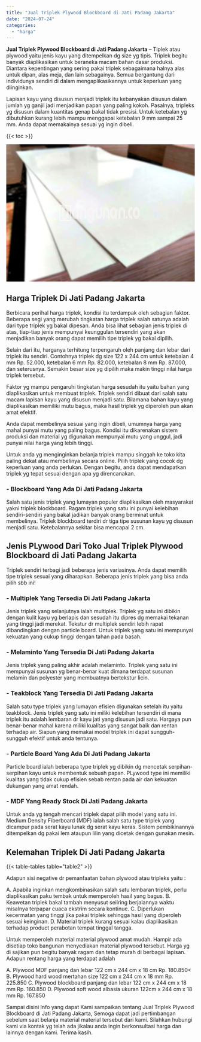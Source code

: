 ```yaml
---
title: "Jual Triplek Plywood Blockboard di Jati Padang Jakarta"
date: "2024-07-24"
categories: 
  - "harga"
---
```


**Jual Triplek Plywood Blockboard di Jati Padang Jakarta** – Tiplek atau plywood yaitu jenis kayu yang ditempelkan dg size yg tipis. Triplek begitu banyak diaplikasikan untuk beraneka macam bahan dasar produksi. Diantara kepentingan yang sering pakai triplek sebagaimana halnya alas untuk dipan, alas meja, dan lain sebagainya. Semua bergantung dari individunya sendiri di dalam mengaplikasikannya untuk keperluan yang diinginkan.

Lapisan kayu yang disusun menjadi triplek itu kebanyakan disusun dalam jumlah yg ganjil jadi menjadikan papan yang paling kokoh. Pasalnya, tripleks yg disusun dalam kuantitas genap bakal tidak presisi. Untuk ketebalan yg dibutuhkan kurang lebih mampu menggapai ketebalan 9 mm sampai 25 mm. Anda dapat memakainya sesuai yg ingin dibeli.

{{< toc >}}

![Jual Triplek Plywood Blockboard di Jati Padang Jakarta](/images/jual-triplek-murah-43.png)

## Harga Triplek Di Jati Padang Jakarta

Berbicara perihal harga triplek, kondisi itu terdampak oleh sebagian faktor. Beberapa segi yang merubah tingkatan harga triplek salah satunya adalah dari type triplek yg bakal dipesan. Anda bisa lihat sebagian jenis triplek di atas, tiap-tiap jenis mempunyai keunggulan tersendiri yang akan menjadikan banyak orang dapat memilih tipe triplek yg bakal dipilih.

Selain dari itu, harganya terhitung terpengaruh oleh panjang dan lebar dari triplek itu sendiri. Contohnya triplek dg size 122 x 244 cm untuk ketebalan 4 mm Rp. 52.000, ketebalan 6 mm Rp. 82.000, ketebalan 8 mm Rp. 87.000, dan seterusnya. Semakin besar size yg dipilih maka makin tinggi nilai harga triplek tersebut.

Faktor yg mampu pengaruhi tingkatan harga sesudah itu yaitu bahan yang diaplikasikan untuk membuat triplek. Triplek sendiri dibuat dari salah satu macam lapisan kayu yang disusun menjadi satu. Bilamana bahan kayu yang diaplikasikan memiliki mutu bagus, maka hasil triplek yg diperoleh pun akan amat efektif.

Anda dapat membelinya sesuai yang ingin dibeli, umumnya harga yang mahal punyai mutu yang paling bagus. Kondisi itu dikarenakan sistem produksi dan material yg digunakan mempunyai mutu yang unggul, jadi punyai nilai harga yang lebih tinggi.

Untuk anda yg menginginkan belanja triplek mampu singgah ke toko kita paling dekat atau membelinya secara online. Pilih triplek yang cocok dg keperluan yang anda perlukan. Dengan begitu, anda dapat mendapatkan triplek yg tepat sesuai dengan apa yg direncanakan.

### \- Blockboard Yang Ada Di Jati Padang Jakarta

Salah satu jenis triplek yang lumayan populer diaplikasikan oleh masyarakat yakni triplek blockboard. Ragam triplek yang satu ini punyai kelebihan sendiri-sendiri yang bakal jadikan banyak orang berminat untuk membelinya. Triplek blockboard terdiri dr tiga tipe susunan kayu yg disusun menjadi satu. Ketebalannya sekitar bisa mencapai 2 cm.

## Jenis PLywood Dari Toko Jual Triplek Plywood Blockboard di Jati Padang Jakarta

Triplek sendiri terbagi jadi beberapa jenis variasinya. Anda dapat memilih tipe triplek sesuai yang diharapkan. Beberapa jenis triplek yang bisa anda pilih sbb ini!

### \- Multiplek Yang Tersedia Di Jati Padang Jakarta

Jenis triplek yang selanjutnya ialah multiplek. Triplek yg satu ini dibikin dengan kulit kayu yg berlapis dan sesudah itu dipres dg memakai tekanan yang tinggi jadi merekat. Tekstur dr multiplek sendiri lebih rapat dibandingkan dengan particle board. Untuk triplek yang satu ini mempunyai kekuatan yang cukup tinggi dengan tahan pada basah.

### \- Melaminto Yang Tersedia Di Jati Padang Jakarta

Jenis triplek yang paling akhir adalah melaminto. Triplek yang satu ini mempunyai susunan yg benar-benar kuat dimana terdapat susunan melamin dan polyester yang membuatnya bertekstur licin.

### \- Teakblock Yang Tersedia Di Jati Padang Jakarta

Salah satu type triplek yang lumayan efisien digunakan setelah itu yaitu teakblock. Jenis triplek yang satu ini miliki kelebihan tersendiri di mana triplek itu adalah lembaran dr kayu jati yang disusun jadi satu. Hargaya pun benar-benar mahal karena miliki kualitas yang sangat baik dan rentan terhadap air. Siapun yang memakai model triplek ini dapat sungguh-sungguh efektif untuk anda tentunya.

### \- Particle Board Yang Ada Di Jati Padang Jakarta

Particle board ialah beberapa type triplek yg dibikin dg mencetak serpihan-serpihan kayu untuk membentuk sebuah papan. PLywood type ini memiliki kualitas yang tidak cukup efisien sebab rentan pada air dan kekuatan dukungan yang amat rendah.

### \- MDF Yang Ready Stock Di Jati Padang Jakarta

Untuk anda yg tengah mencari triplek dapat pilih model yang satu ini. Medium Density Fiberboard (MDF) ialah salah satu type triplek yang dicampur pada serat kayu lunak dg serat kayu keras. Sistem pembikinannya ditempelkan dg pakai lem ataupun lilin yang dicetak dengan gunakan mesin.

## Kelemahan Triplek Di Jati Padang Jakarta

{{< table-tables table="table2" >}}

Adapun sisi negative dr pemanfaatan bahan plywood atau tripleks yaitu :

A. Apabila inginkan mengkombinasikan salah satu lembaran triplek, perlu diaplikasikan paku tembak untuk memperoleh hasil yang bagus. B. Keawetan triplek bakal tambah menyusut seiiring berjalannya waktu misalnya terpapar cuaca ekstrim secara kontinue. C. Diperlukan kecermatan yang tinggi jika pakai triplek sehingga hasil yang diperoleh sesuai keinginan. D. Material triplek kurang sesuai kalau diaplikasikan terhadap product perabotan tempat tinggal tangga.

Untuk memperoleh material material plywood amat mudah. Hampir ada disetiap toko bangunan menyediakan material plywood tersebut. Harga yg di sajikan pun begitu banyak ragam dan tetap murah di berbagai lapisan. Adapun rentang harga yang terdapat adalah

A. Plywood MDF panjang dan lebar 122 cm x 244 cm x 18 cm Rp. 180.850< B. Plywood hard wood mertahan size 122 cm x 244 cm x 18 mm Rp. 225.850 C. Plywood blockboard panjang dan lebar 122 cm x 244 cm x 18 mm Rp. 160.850 D. Plywood soft wood albasia ukuran 122cm x 244 cm x 18 mm Rp. 167.850

Sampai disini Info yang dapat Kami sampaikan tentang Jual Triplek Plywood Blockboard di Jati Padang Jakarta, Semoga dapat jadi pertimbangan sebelum saat belanja material material tersebut dari kami. Silahkan hubungi kami via kontak yg telah ada jikalau anda ingin berkonsultasi harga dan lainnya dengan kami. Terima kasih.
